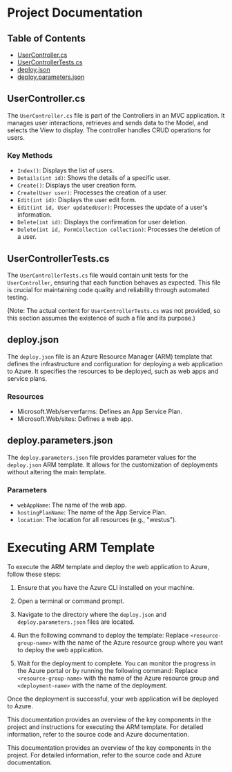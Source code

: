 # Project Documentation

## Table of Contents

- [UserController.cs](#usercontrollercs)
- [UserControllerTests.cs](#usercontrollertestscs)
- [deploy.json](#deployjson)
- [deploy.parameters.json](#deployparametersjson)

## UserController.cs

The `UserController.cs` file is part of the Controllers in an MVC application. It manages user interactions, retrieves and sends data to the Model, and selects the View to display. The controller handles CRUD operations for users.

### Key Methods

- `Index()`: Displays the list of users.
- `Details(int id)`: Shows the details of a specific user.
- `Create()`: Displays the user creation form.
- `Create(User user)`: Processes the creation of a user.
- `Edit(int id)`: Displays the user edit form.
- `Edit(int id, User updatedUser)`: Processes the update of a user's information.
- `Delete(int id)`: Displays the confirmation for user deletion.
- `Delete(int id, FormCollection collection)`: Processes the deletion of a user.

## UserControllerTests.cs

The `UserControllerTests.cs` file would contain unit tests for the `UserController`, ensuring that each function behaves as expected. This file is crucial for maintaining code quality and reliability through automated testing.

(Note: The actual content for `UserControllerTests.cs` was not provided, so this section assumes the existence of such a file and its purpose.)

## deploy.json

The `deploy.json` file is an Azure Resource Manager (ARM) template that defines the infrastructure and configuration for deploying a web application to Azure. It specifies the resources to be deployed, such as web apps and service plans.

### Resources

- Microsoft.Web/serverfarms: Defines an App Service Plan.
- Microsoft.Web/sites: Defines a web app.

## deploy.parameters.json

The `deploy.parameters.json` file provides parameter values for the `deploy.json` ARM template. It allows for the customization of deployments without altering the main template.

### Parameters

- `webAppName`: The name of the web app.
- `hostingPlanName`: The name of the App Service Plan.
- `location`: The location for all resources (e.g., "westus").

# Executing ARM Template

To execute the ARM template and deploy the web application to Azure, follow these steps:

1. Ensure that you have the Azure CLI installed on your machine.
2. Open a terminal or command prompt.
3. Navigate to the directory where the `deploy.json` and `deploy.parameters.json` files are located.
4. Run the following command to deploy the template:
Replace `<resource-group-name>` with the name of the Azure resource group where you want to deploy the web application.

5. Wait for the deployment to complete. You can monitor the progress in the Azure portal or by running the following command:
Replace `<resource-group-name>` with the name of the Azure resource group and `<deployment-name>` with the name of the deployment.

Once the deployment is successful, your web application will be deployed to Azure.

This documentation provides an overview of the key components in the project and instructions for executing the ARM template. For detailed information, refer to the source code and Azure documentation.


This documentation provides an overview of the key components in the project. For detailed information, refer to the source code and Azure documentation.
